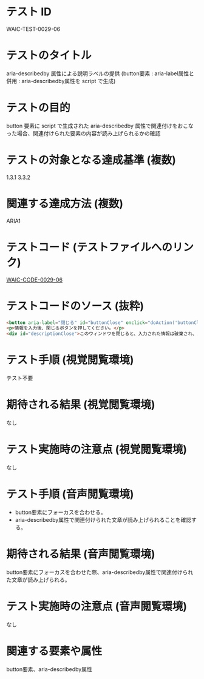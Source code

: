 

# テスト ID
WAIC-TEST-0029-06

# テストのタイトル
aria-describedby 属性による説明ラベルの提供 (button要素 : aria-label属性と併用 : aria-describedby属性を script で生成)

# テストの目的
button 要素に script で生成された aria-describedby 属性で関連付けをおこなった場合、関連付けられた要素の内容が読み上げられるかの確認

# テストの対象となる達成基準 (複数)
1.3.1
3.3.2

# 関連する達成方法 (複数)
ARIA1

# テストコード (テストファイルへのリンク)
[WAIC-CODE-0029-06](https://waic.github.io/as_test/WAIC-CODE/WAIC-CODE-0029-06.html)

# テストコードのソース (抜粋)
```html
<button aria-label="閉じる" id="buttonClose" onclick="doAction('buttonClose');">X</button>
<p>情報を入力後、閉じるボタンを押してください。</p>
<div id="descriptionClose">このウィンドウを閉じると、入力された情報は破棄され、メインページに戻ります。</div>
```
# テスト手順 (視覚閲覧環境)
テスト不要

# 期待される結果 (視覚閲覧環境)
なし

# テスト実施時の注意点 (視覚閲覧環境)
なし

# テスト手順 (音声閲覧環境)
- button要素にフォーカスを合わせる。
- aria-describedby属性で関連付けられた文章が読み上げられることを確認する。

# 期待される結果 (音声閲覧環境)
button要素にフォーカスを合わせた際、aria-describedby属性で関連付けられた文章が読み上げられる。

# テスト実施時の注意点 (音声閲覧環境)
なし

# 関連する要素や属性
button要素、aria-describedby属性


